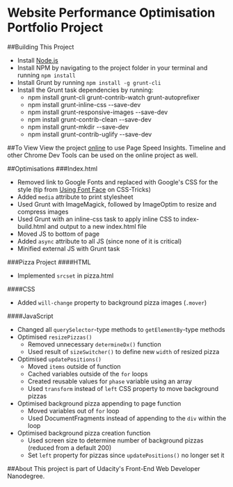# Website Performance Optimisation Portfolio Project

##Building This Project
* Install [Node.js](https://nodejs.org/en/)
* Install NPM by navigating to the project folder in your terminal and running `npm install`
* Install Grunt by running `npm install -g grunt-cli`
* Install the Grunt task dependencies by running:
  * npm install grunt-cli grunt-contrib-watch grunt-autoprefixer
  * npm install grunt-inline-css --save-dev
  * npm install grunt-responsive-images --save-dev
  * npm install grunt-contrib-clean --save-dev
  * npm install grunt-mkdir --save-dev
  * npm install grunt-contrib-uglify --save-dev

##To View
View the project [online](http://shainanigans.github.io/frontend-nanodegree-mobile-portfolio/production) to use Page Speed Insights. Timeline and other Chrome Dev Tools can be used on the online project as well.

##Optimisations
###Index.html
* Removed link to Google Fonts and replaced with Google's CSS for the style (tip from [Using Font Face](https://css-tricks.com/snippets/css/using-font-face/) on CSS-Tricks)
* Added `media` attribute to print stylesheet
* Used Grunt with ImageMagick, followed by ImageOptim to resize and compress images
* Used Grunt with an inline-css task to apply inline CSS to index-build.html and output to a new index.html file
* Moved JS to bottom of page
* Added `async` attribute to all JS (since none of it is critical)
* Minified external JS with Grunt task

###Pizza Project
####HTML
* Implemented `srcset` in pizza.html

####CSS
* Added `will-change` property to background pizza images (`.mover`)

####JavaScript
* Changed all `querySelector`-type methods to `getElementBy`-type methods
* Optimised `resizePizzas()`
  * Removed unnecessary `determineDx()` function
  * Used result of `sizeSwitcher()` to define new `width` of resized pizza
* Optimised `updatePositions()`
  * Moved `items` outside of function
  * Cached variables outside of the `for` loops
  * Created reusable values for `phase` variable using an array
  * Used `transform` instead of `left` CSS property to move background pizzas
* Optimised background pizza appending to page function
  * Moved variables out of `for` loop
  * Used DocumentFragments instead of appending to the `div` within the loop
* Optimised background pizza creation function
  * Used screen size to determine number of background pizzas (reduced from a default 200)
  * Set `left` property for pizzas since `updatePositions()` no longer set it

##About
This project is part of Udacity's Front-End Web Developer Nanodegree.
